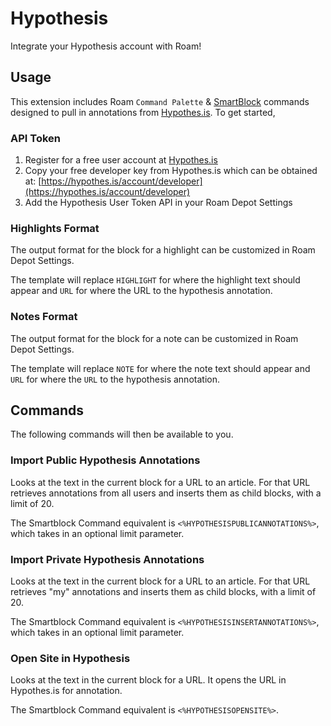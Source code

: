 # Hypothesis

Integrate your Hypothesis account with Roam!

## Usage

This extension includes Roam `Command Palette` & [SmartBlock](https://github.com/RoamJS/smartblocks) commands designed to pull in annotations from [Hypothes.is](https://hypothes.is). To get started,

### API Token

1. Register for a free user account at [Hypothes.is](https://hypothes.is)
2. Copy your free developer key from Hypothes.is which can be obtained at: [https://hypothes.is/account/developer](https://hypothes.is/account/developer)
3. Add the Hypothesis User Token API in your Roam Depot Settings

### Highlights Format

The output format for the block for a highlight can be customized in Roam Depot Settings.

The template will replace `HIGHLIGHT` for where the highlight text should appear and `URL` for where the URL to the hypothesis annotation.

### Notes Format

The output format for the block for a note can be customized in Roam Depot Settings.

The template will replace `NOTE` for where the note text should appear and `URL` for where the `URL` to the hypothesis annotation.

## Commands

The following commands will then be available to you.

### Import Public Hypothesis Annotations

Looks at the text in the current block for a URL to an article. For that URL retrieves annotations from all users and inserts them as child blocks, with a limit of 20.

The Smartblock Command equivalent is `<%HYPOTHESISPUBLICANNOTATIONS%>`, which takes in an optional limit parameter.

### Import Private Hypothesis Annotations

Looks at the text in the current block for a URL to an article. For that URL retrieves "my" annotations and inserts them as child blocks, with a limit of 20.

The Smartblock Command equivalent is `<%HYPOTHESISINSERTANNOTATIONS%>`, which takes in an optional limit parameter.

### Open Site in Hypothesis

Looks at the text in the current block for a URL. It opens the URL in Hypothes.is for annotation.

The Smartblock Command equivalent is `<%HYPOTHESISOPENSITE%>`.
